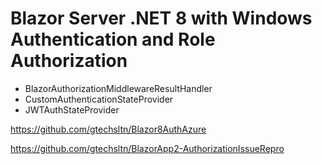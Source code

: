 # Blazor Server .NET 8 with Windows Authentication and Role Authorization
+ BlazorAuthorizationMiddlewareResultHandler
+ CustomAuthenticationStateProvider
+ JWTAuthStateProvider

https://github.com/gtechsltn/Blazor8AuthAzure

https://github.com/gtechsltn/BlazorApp2-AuthorizationIssueRepro
